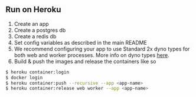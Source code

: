 ## Run on Heroku

1. Create an app
2. Create a postgres db
3. Create a redis db
4. Set config variables as described in the main README
5. We recommend configuring your app to use Standard 2x dyno types for both web and worker processes. More info on dyno types [here](https://devcenter.heroku.com/articles/dyno-types).
6. Build & push the images and release the containers like so
```bash
$ heroku container:login
$ docker login
$ heroku container:push --recursive --app <app-name>
$ heroku container:release web worker --app <app-name>
```
